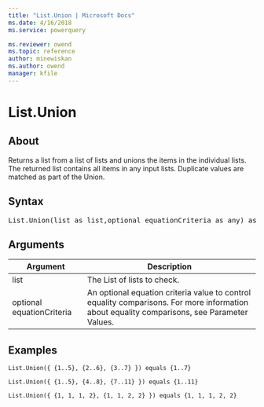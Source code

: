 ```yaml
---
title: "List.Union | Microsoft Docs"
ms.date: 4/16/2018
ms.service: powerquery

ms.reviewer: owend
ms.topic: reference
author: minewiskan
ms.author: owend
manager: kfile
---
```

# List.Union

  
## About  
Returns a list from a list of lists and unions the items in the individual lists. The returned list contains all items in any input lists. Duplicate values are matched as part of the Union.  
  
## Syntax

<pre>
List.Union(list as list,optional equationCriteria as any) as list  
</pre>
  
## Arguments  
  
|Argument|Description|  
|------------|---------------|  
|list|The List of lists to check.|  
|optional equationCriteria|An optional equation criteria value to control equality comparisons. For more information about equality comparisons, see Parameter Values.|  
  
## Examples  
  
```powerquery-m
List.Union({ {1..5}, {2..6}, {3..7} }) equals {1..7}  
```  
  
```powerquery-m
List.Union({ {1..5}, {4..8}, {7..11} }) equals {1..11}  
```  
  
```powerquery-m
List.Union({ {1, 1, 1, 2}, {1, 1, 2, 2} }) equals {1, 1, 1, 2, 2}  
```  
